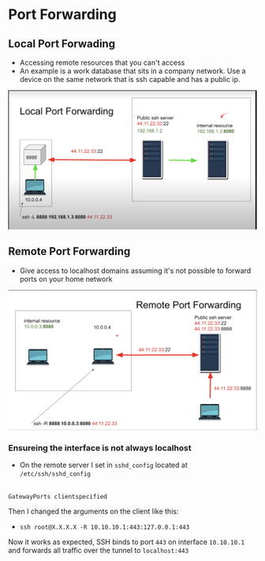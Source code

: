 # Port Forwarding

## Local Port Forwading

- Accessing remote resources that you can't access 
- An example is a work database that sits in a company network. Use a device on the same network that is ssh capable and has a public ip.


![image](./images/local_port.png)



## Remote Port Forwarding

- Give access to localhost domains assuming it's not possible to forward ports on your home network

![image](./images/remote_port.png)

### Ensureing the interface is not always localhost

- On the remote server I set in `sshd_config` located at `/etc/ssh/sshd_config`

```config title="/etc/ssh/sshd_config"

GatewayPorts clientspecified
```

Then I changed the arguments on the client like this:

- `ssh root@X.X.X.X -R 10.10.10.1:443:127.0.0.1:443`

Now it works as expected, SSH binds to port `443` on interface `10.10.10.1` and forwards all traffic over the tunnel to `localhost:443` 